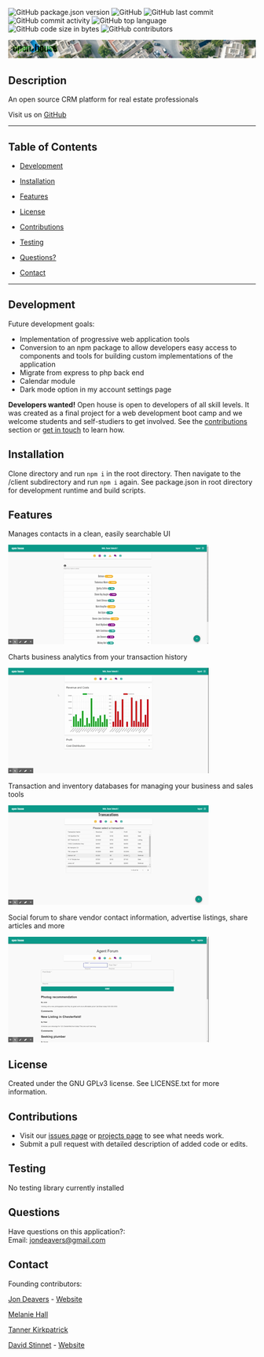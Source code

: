 
![GitHub package.json version](https://img.shields.io/github/package-json/v/lucsedirae/open-house-crm?style=for-the-badge)
![GitHub](https://img.shields.io/github/license/lucsedirae/open-house-crm?color=39%2C%20255%2C%200%20&style=for-the-badge)
![GitHub last commit](https://img.shields.io/github/last-commit/lucsedirae/open-house-crm?style=for-the-badge)
![GitHub commit activity](https://img.shields.io/github/commit-activity/y/lucsedirae/open-house-crm?style=for-the-badge)
![GitHub top language](https://img.shields.io/github/languages/top/lucsedirae/open-house-crm?style=for-the-badge)
![GitHub code size in bytes](https://img.shields.io/github/languages/code-size/lucsedirae/open-house-crm?style=for-the-badge)
![GitHub contributors](https://img.shields.io/github/contributors/lucsedirae/open-house-crm?style=for-the-badge)

![header image](client/public/img/readme-header.PNG)
## Description

An open source CRM platform for real estate professionals

Visit us on [GitHub](https://github.com/lucsedirae/open-house-crm)

<hr>

## Table of Contents

- [Development](#development)

- [Installation](#installation)

- [Features](#features)

- [License](#license)

- [Contributions](#contributions)

- [Testing](#testing)

- [Questions?](#questions)

- [Contact](#contact)

<hr>

## Development

Future development goals:

- Implementation of progressive web application tools
- Conversion to an npm package to allow developers easy access to components and tools for building custom implementations of the application
- Migrate from express to php back end
- Calendar module
- Dark mode option in my account settings page

**Developers wanted!** Open house is open to developers of all skill levels. It was created as a final project for a web development boot camp and we welcome students and self-studiers to get involved. See the [contributions](#contributions) section or [get in touch](#questions) to learn how.

## Installation

Clone directory and run `npm i` in the root directory. Then navigate to the /client subdirectory and run `npm i` again. See package.json in root directory for development runtime and build scripts.

## Features

Manages contacts in a clean, easily searchable UI

![Contacts animation](/client/public/img/contacts.gif)

Charts business analytics from your transaction history

![Charts animation](/client/public/img/charts.gif)

Transaction and inventory databases for managing your business and sales tools

![Charts animation](/client/public/img/trx-inv.gif)

Social forum to share vendor contact information, advertise listings, share articles and more

![Charts animation](/client/public/img/forum.gif)

## License

Created under the GNU GPLv3 license. See LICENSE.txt for more information.

## Contributions

- Visit our [issues page](https://github.com/lucsedirae/open-house-crm/issues) or [projects page](https://github.com/lucsedirae/open-house-crm/projects) to see what needs work.
- Submit a pull request with detailed description of added code or edits.

## Testing

No testing library currently installed

## Questions

Have questions on this application?:<br>
Email: jondeavers@gmail.com <br>

## Contact

Founding contributors:

[Jon Deavers](https://github.com/lucsedirae) - [Website](https://jondeavers.net)

[Melanie Hall](https://github.com/mhall313)

[Tanner Kirkpatrick](https://github.com/twkirkpatrick)

[David Stinnet](https://github.com/serjykalstryke) - [Website](https://www.davidstinnett.info)
